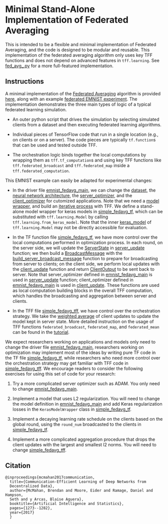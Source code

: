 # Minimal Stand-Alone Implementation of Federated Averaging

This is intended to be a flexible and minimal implementation of Federated
Averaging, and the code is designed to be modular and reusable. This
implementation of the federated averaging algorithm only uses key TFF functions
and does not depend on advanced features in `tff.learning`. See
[fed_avg_.py](https://github.com/tensorflow/federated/blob/main/tensorflow_federated/python/learning/algorithms/fed_avg.py)
for a more full-featured implementation.

## Instructions

A minimal implementation of the
[Federated Averaging](https://arxiv.org/abs/1602.05629) algorithm is provided
[here](https://github.com/tensorflow/federated/blob/main/tensorflow_federated/examples/simple_fedavg),
along with an example
[federated EMNIST experiment](https://github.com/tensorflow/federated/blob/main/tensorflow_federated/examples/simple_fedavg/emnist_fedavg_main.py).
The implementation demonstrates the three main types of logic of a typical
federated learning simulation.

*   An outer python script that drives the simulation by selecting simulated
    clients from a dataset and then executing federated learning algorithms.

*   Individual pieces of TensorFlow code that run in a single location (e.g., on
    clients or on a server). The code pieces are typically `tf.function`s that
    can be used and tested outside TFF.

*   The orchestration logic binds together the local computations by wrapping
    them as `tff.tf_computation`s and using key TFF functions like
    `tff.federated_broadcast` and `tff.federated_map` inside a
    `tff.federated_computation`.

This EMNIST example can easily be adapted for experimental changes:

*   In the driver file
    [emnist_fedavg_main](https://github.com/tensorflow/federated/blob/main/tensorflow_federated/examples/simple_fedavg/emnist_fedavg_main.py),
    we can change the
    [dataset](https://github.com/tensorflow/federated/blob/main/tensorflow_federated/examples/simple_fedavg/emnist_fedavg_main.py#L49-L79),
    the
    [neural network architecture](https://github.com/tensorflow/federated/blob/main/tensorflow_federated/examples/simple_fedavg/emnist_fedavg_main.py#L82-L122),
    the
    [server_optimizer](https://github.com/tensorflow/federated/blob/main/tensorflow_federated/examples/simple_fedavg/emnist_fedavg_main.py#L125-L126),
    and the
    [client_optimizer](https://github.com/tensorflow/federated/blob/main/tensorflow_federated/examples/simple_fedavg/emnist_fedavg_main.py#L129-L130)
    for cutomized applications. Note that we need a
    [model wrapper](https://github.com/tensorflow/federated/blob/main/tensorflow_federated/examples/simple_fedavg/emnist_fedavg_main.py#L151-152),
    and build an
    [iterative process](https://github.com/tensorflow/federated/blob/main/tensorflow_federated/examples/simple_fedavg/emnist_fedavg_main.py#L154-L155)
    with TFF. We define a stand-alone model wrapper for keras models in
    [simple_fedavg_tf](https://github.com/tensorflow/federated/blob/main/tensorflow_federated/examples/simple_fedavg/simple_fedavg_tf.py#L39-L81),
    which can be substituted with `tff.learning.Model` by calling
    `tff.learning.from_keras_model`. Note that the inner
    [keras_model](https://github.com/tensorflow/federated/blob/main/tensorflow_federated/examples/simple_fedavg/emnist_fedavg_main.py#L174)
    of `tff.learning.Model` may not be directly accessible for evaluation.

*   In the TF function file
    [simple_fedavg_tf](https://github.com/tensorflow/federated/blob/main/tensorflow_federated/examples/simple_fedavg/simple_fedavg_tf.py),
    we have more control over the local computations performed in optimization
    process. In each round, on the server side, we will update the
    [ServerState](https://github.com/tensorflow/federated/blob/main/tensorflow_federated/examples/simple_fedavg/simple_fedavg_tf.py#L102-L113)
    in
    [server_update](https://github.com/tensorflow/federated/blob/main/tensorflow_federated/examples/simple_fedavg/simple_fedavg_tf.py#L131-L141)
    function; we then build a
    [BroadcastMessage](https://github.com/tensorflow/federated/blob/main/tensorflow_federated/examples/simple_fedavg/simple_fedavg_tf.py#L116-L128)
    with the
    [build_server_broadcast_message](https://github.com/tensorflow/federated/blob/main/tensorflow_federated/examples/simple_fedavg/simple_fedavg_tf.py#L165-L181)
    function to prepare for broadcasting from server to clients; on the client
    side, we perform local updates with the
    [client_update](https://github.com/tensorflow/federated/blob/main/tensorflow_federated/examples/simple_fedavg/simple_fedavg_tf.py#L184-L222)
    function and return
    [ClientOutput](https://github.com/tensorflow/federated/blob/main/tensorflow_federated/examples/simple_fedavg/simple_fedavg_tf.py#L84-L99)
    to be sent back to server. Note that server_optimizer defined in
    [emnist_fedavg_main](https://github.com/tensorflow/federated/blob/main/tensorflow_federated/examples/simple_fedavg/emnist_fedavg_main.py#L125-L126)
    is used in
    [server_update](https://github.com/tensorflow/federated/blob/main/tensorflow_federated/examples/simple_fedavg/simple_fedavg_tf.py#L131-L141)
    function; client_optimizer defined in
    [emnist_fedavg_main](https://github.com/tensorflow/federated/blob/main/tensorflow_federated/examples/simple_fedavg/emnist_fedavg_main.py#L129-L130)
    is used in
    [client_update](https://github.com/tensorflow/federated/blob/main/tensorflow_federated/examples/simple_fedavg/simple_fedavg_tf.py#L184-L222).
    These functions are used as local computation building blocks in the overall
    TFF computation, which handles the broadcasting and aggregation between
    server and clients.

*   In the TFF file
    [simple_fedavg_tff](https://github.com/tensorflow/federated/blob/main/tensorflow_federated/examples/simple_fedavg/simple_fedavg_tff.py),
    we have control over the orchestration strategy. We take the
    [weighted average](https://github.com/tensorflow/federated/blob/main/tensorflow_federated/examples/simple_fedavg/simple_fedavg_tff.py#L132-L133)
    of client updates to update the model kept in server state. More detailed
    instruction on the usage of TFF functions `federated_broadcast`,
    `federated_map`, and `federated_mean` can be found in the
    [tutorial](https://www.tensorflow.org/federated/tutorials/custom_federated_algorithms_1).

We expect researchers working on applications and models only need to change the
driver file
[emnist_fedavg_main](https://github.com/tensorflow/federated/blob/main/tensorflow_federated/examples/simple_fedavg/emnist_fedavg_main.py),
researchers working on optimization may implement most of the ideas by writing
pure TF code in the TF file
[simple_fedavg_tf](https://github.com/tensorflow/federated/blob/main/tensorflow_federated/examples/simple_fedavg/simple_fedavg_tf.py),
while researchers who need more control over the orchestration strategy may get
familiar with TFF code in
[simple_fedavg_tff](https://github.com/tensorflow/federated/blob/main/tensorflow_federated/examples/simple_fedavg/simple_fedavg_tff.py).
We encourage readers to consider the following exercises for using this set of
code for your research:

1.  Try a more complicated server optimizer such as ADAM. You only need to
    change
    [emnist_fedavg_main](https://github.com/tensorflow/federated/blob/main/tensorflow_federated/examples/simple_fedavg/emnist_fedavg_main.py).

1.  Implement a model that uses L2 regularization. You will need to change the
    model definition in
    [emnist_fedavg_main](https://github.com/tensorflow/federated/blob/main/tensorflow_federated/examples/simple_fedavg/emnist_fedavg_main.py)
    and add Keras regularization losses in the `KerasModelWrapper` class in
    [simple_fedavg_tf](https://github.com/tensorflow/federated/blob/main/tensorflow_federated/examples/simple_fedavg/simple_fedavg_tf.py).

1.  Implement a decaying learning rate schedule on the clients based on the
    global round, using the `round_num` broadcasted to the clients in
    [simple_fedavg_tf](https://github.com/tensorflow/federated/blob/main/tensorflow_federated/examples/simple_fedavg/simple_fedavg_tf.py).

1.  Implement a more complicated aggregation procedure that drops the client
    updates with the largest and smallest l2 norms. You will need to change
    [simple_fedavg_tff](https://github.com/tensorflow/federated/blob/main/tensorflow_federated/examples/simple_fedavg/simple_fedavg_tff.py).

## Citation

```
@inproceedings{mcmahan2017communication,
  title={Communication-Efficient Learning of Deep Networks from
  Decentralized Data},
  author={McMahan, Brendan and Moore, Eider and Ramage, Daniel and Hampson,
  Seth and y Arcas, Blaise Aguera},
  booktitle={Artificial Intelligence and Statistics},
  pages={1273--1282},
  year={2017}
  }
```
